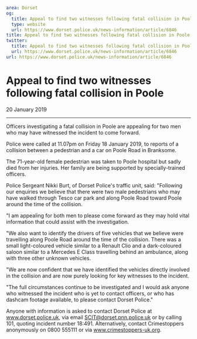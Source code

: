 ```yaml
area: Dorset
og:
  title: Appeal to find two witnesses following fatal collision in Poole
  type: website
  url: https://www.dorset.police.uk/news-information/article/6846
title: Appeal to find two witnesses following fatal collision in Poole |
twitter:
  title: Appeal to find two witnesses following fatal collision in Poole
  url: https://www.dorset.police.uk/news-information/article/6846
url: https://www.dorset.police.uk/news-information/article/6846
```

# Appeal to find two witnesses following fatal collision in Poole

20 January 2019

* * *

Officers investigating a fatal collision in Poole are appealing for two men who may have witnessed the incident to come forward.

Police were called at 11.07pm on Friday 18 January 2019, to reports of a collision between a pedestrian and a car on Poole Road in Branksome.

The 71-year-old female pedestrian was taken to Poole hospital but sadly died from her injuries. Her family are being supported by specially-trained officers.

Police Sergeant Nikki Burt, of Dorset Police's traffic unit, said: "Following our enquiries we believe that there were two male pedestrians who may have walked through Tesco car park and along Poole Road toward Poole around the time of the collision.

"I am appealing for both men to please come forward as they may hold vital information that could assist with the investigation.

"We also want to identify the drivers of five vehicles that we believe were travelling along Poole Road around the time of the collision. There was a small light-coloured vehicle similar to a Renault Clio and a dark-coloured saloon similar to a Mercedes E Class travelling behind an ambulance, along with three other unknown vehicles.

"We are now confident that we have identified the vehicles directly involved in the collision and are now purely looking for key witnesses to the incident.

"The full circumstances continue to be investigated and I would ask anyone who witnessed the incident who is yet to contact officers, or who has dashcam footage available, to please contact Dorset Police."

Anyone with information is asked to contact Dorset Police at www.dorset.police.uk, via email SCIT@dorset.pnn.police.uk or by calling 101, quoting incident number 18:491. Alternatively, contact Crimestoppers anonymously on 0800 555111 or via www.crimestoppers-uk.org.
